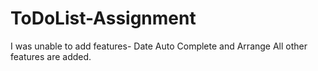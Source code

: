 # ToDoList-Assignment


I was unable to add features- Date Auto Complete and Arrange
All other features are added.

